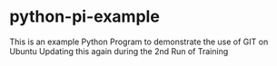 # python-pi-example

This is an example Python Program to demonstrate the use of GIT on Ubuntu
Updating this again during the 2nd Run of Training
